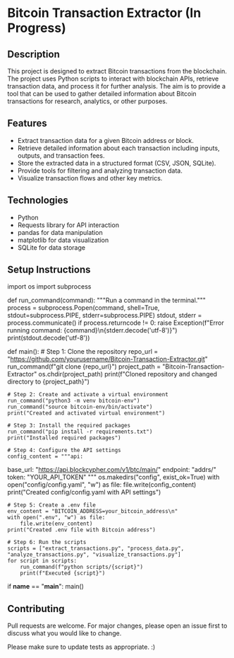# Bitcoin Transaction Extractor (In Progress)

## Description
This project is designed to extract Bitcoin transactions from the blockchain. The project uses Python scripts to interact with blockchain APIs, retrieve transaction data, and process it for further analysis. The aim is to provide a tool that can be used to gather detailed information about Bitcoin transactions for research, analytics, or other purposes.

## Features
- Extract transaction data for a given Bitcoin address or block.
- Retrieve detailed information about each transaction including inputs, outputs, and transaction fees.
- Store the extracted data in a structured format (CSV, JSON, SQLite).
- Provide tools for filtering and analyzing transaction data.
- Visualize transaction flows and other key metrics.

## Technologies
- Python
- Requests library for API interaction
- pandas for data manipulation
- matplotlib for data visualization
- SQLite for data storage

## Setup Instructions
import os
import subprocess

def run_command(command):
    """Run a command in the terminal."""
    process = subprocess.Popen(command, shell=True, stdout=subprocess.PIPE, stderr=subprocess.PIPE)
    stdout, stderr = process.communicate()
    if process.returncode != 0:
        raise Exception(f"Error running command: {command}\n{stderr.decode('utf-8')}")
    print(stdout.decode('utf-8'))

def main():
    # Step 1: Clone the repository
    repo_url = "https://github.com/yourusername/Bitcoin-Transaction-Extractor.git"
    run_command(f"git clone {repo_url}")
    project_path = "Bitcoin-Transaction-Extractor"
    os.chdir(project_path)
    print(f"Cloned repository and changed directory to {project_path}")

    # Step 2: Create and activate a virtual environment
    run_command("python3 -m venv bitcoin-env")
    run_command("source bitcoin-env/bin/activate")
    print("Created and activated virtual environment")

    # Step 3: Install the required packages
    run_command("pip install -r requirements.txt")
    print("Installed required packages")

    # Step 4: Configure the API settings
    config_content = """api:
  base_url: "https://api.blockcypher.com/v1/btc/main/"
  endpoint: "addrs/"
  token: "YOUR_API_TOKEN"
"""
    os.makedirs("config", exist_ok=True)
    with open("config/config.yaml", "w") as file:
        file.write(config_content)
    print("Created config/config.yaml with API settings")

    # Step 5: Create a .env file
    env_content = "BITCOIN_ADDRESS=your_bitcoin_address\n"
    with open(".env", "w") as file:
        file.write(env_content)
    print("Created .env file with Bitcoin address")

    # Step 6: Run the scripts
    scripts = ["extract_transactions.py", "process_data.py", "analyze_transactions.py", "visualize_transactions.py"]
    for script in scripts:
        run_command(f"python scripts/{script}")
        print(f"Executed {script}")

if __name__ == "__main__":
    main()

## Contributing
Pull requests are welcome. For major changes, please open an issue first to discuss what you would like to change.

Please make sure to update tests as appropriate. :)
